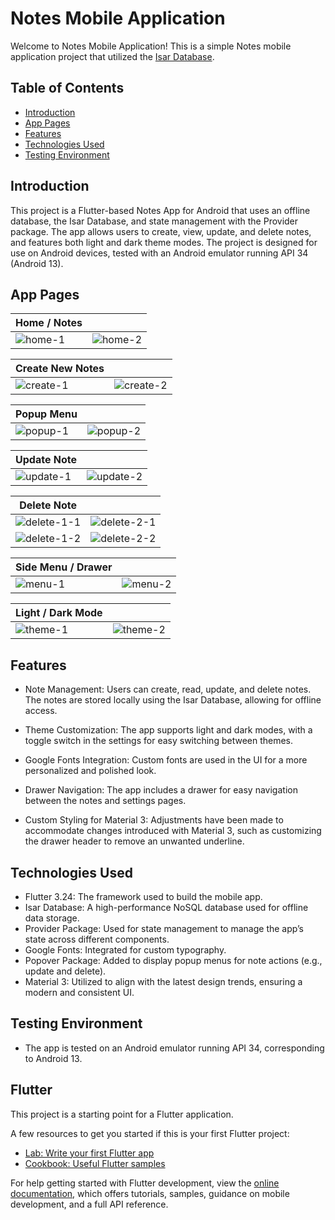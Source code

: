 # Notes Mobile Application
Welcome to Notes Mobile Application! This is a simple Notes mobile application project that utilized the [Isar Database](https://isar.dev/).

## Table of Contents
- [Introduction](#introduction)
- [App Pages](#app-pages)
- [Features](#features)
- [Technologies Used](#technologies-used)
- [Testing Environment](#testing-environment)

## Introduction
This project is a Flutter-based Notes App for Android that uses an offline database, the Isar Database, and state management with the Provider package. The app allows users to create, view, update, and delete notes, and features both light and dark theme modes. The project is designed for use on Android devices, tested with an Android emulator running API 34 (Android 13).

## App Pages
|  Home / Notes                             |                            |
|-----------------------------------------|-----------------------------------------|
| ![home-1](https://github.com/user-attachments/assets/83ef546c-fa37-4004-8980-2691d8daf095) | ![home-2](https://github.com/user-attachments/assets/13019204-2a3b-462d-8cab-cbb8ceef2771) |

|  Create New Notes                             |                            |
|-----------------------------------------|-----------------------------------------|
| ![create-1](https://github.com/user-attachments/assets/1a94354a-274b-4256-8aac-0b2b7e7a427e) | ![create-2](https://github.com/user-attachments/assets/e7d33aaf-01c6-49df-a4fb-20dc674d506b) |

|  Popup Menu                             |                            |
|-----------------------------------------|-----------------------------------------|
|  ![popup-1](https://github.com/user-attachments/assets/972889ec-0fd9-4451-b9e9-1a56c68ede76)| ![popup-2](https://github.com/user-attachments/assets/af78c9c0-7cd0-4ecd-a78f-3a6ff81ecd28) |

|  Update Note                             |                            |
|-----------------------------------------|-----------------------------------------|
| ![update-1](https://github.com/user-attachments/assets/4dc5f6f0-e15f-4ca1-9512-226d75a9a559) | ![update-2](https://github.com/user-attachments/assets/c9fa9548-4693-45a5-8f2f-0665b64c09da) |

|  Delete Note                             |                            |
|-----------------------------------------|-----------------------------------------|
| ![delete-1-1](https://github.com/user-attachments/assets/f5258c8f-c86f-4b8b-9f8d-80a1348898be) | ![delete-2-1](https://github.com/user-attachments/assets/d71dfb51-bb82-4464-872c-7da2eb240663) |
| ![delete-1-2](https://github.com/user-attachments/assets/bffafb58-7193-4132-971d-d5ab12d83afd) | ![delete-2-2](https://github.com/user-attachments/assets/2bcd3bd0-3b02-48b1-bf12-fe61bb4760f6) |

|  Side Menu / Drawer                             |                            |
|-----------------------------------------|-----------------------------------------|
| ![menu-1](https://github.com/user-attachments/assets/eed8ad24-ba49-4bfc-bb2c-fe4ece22e383) | ![menu-2](https://github.com/user-attachments/assets/40d8eb7f-370c-4551-87dd-6f37235f2b18) |

|  Light / Dark Mode                             |                            |
|-----------------------------------------|-----------------------------------------|
| ![theme-1](https://github.com/user-attachments/assets/e1f29ef3-8db0-446f-898b-5153c3140ea8) | ![theme-2](https://github.com/user-attachments/assets/39dc9471-5aff-4344-9e2a-a95cde1e742f) |

## Features
- Note Management: Users can create, read, update, and delete notes. The notes are stored locally using the Isar Database, allowing for offline access.

- Theme Customization: The app supports light and dark modes, with a toggle switch in the settings for easy switching between themes.

- Google Fonts Integration: Custom fonts are used in the UI for a more personalized and polished look.

- Drawer Navigation: The app includes a drawer for easy navigation between the notes and settings pages.

- Custom Styling for Material 3: Adjustments have been made to accommodate changes introduced with Material 3, such as customizing the drawer header to remove an unwanted underline.

## Technologies Used
- Flutter 3.24: The framework used to build the mobile app.
- Isar Database: A high-performance NoSQL database used for offline data storage.
- Provider Package: Used for state management to manage the app’s state across different components.
- Google Fonts: Integrated for custom typography.
- Popover Package: Added to display popup menus for note actions (e.g., update and delete).
- Material 3: Utilized to align with the latest design trends, ensuring a modern and consistent UI.

## Testing Environment
- The app is tested on an Android emulator running API 34, corresponding to Android 13.

## Flutter

This project is a starting point for a Flutter application.

A few resources to get you started if this is your first Flutter project:

- [Lab: Write your first Flutter app](https://docs.flutter.dev/get-started/codelab)
- [Cookbook: Useful Flutter samples](https://docs.flutter.dev/cookbook)

For help getting started with Flutter development, view the
[online documentation](https://docs.flutter.dev/), which offers tutorials,
samples, guidance on mobile development, and a full API reference.
